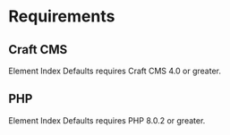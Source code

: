 # Requirements

## Craft CMS
Element Index Defaults requires Craft CMS 4.0 or greater.

## PHP
Element Index Defaults requires PHP 8.0.2 or greater.
